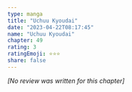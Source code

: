 ```yaml
---
type: manga
title: "Uchuu Kyoudai"
date: "2023-04-22T08:17:45"
name: "Uchuu Kyoudai"
chapter: 49
rating: 3
ratingEmoji: ⭐️⭐️⭐️
share: false
---
```


*[No review was written for this chapter]*

